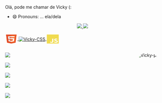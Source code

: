 Olá, pode me chamar de Vicky (:
- 😄 Pronouns: ... ela/dela


<div align="center">
  <a href="https://github.com/eiviq">
  <img width="45%" src="https://github-readme-stats.vercel.app/api?username=eiviq&show_icons=true&theme=panda&include_all_commits=true&count_private=true"/>
  <img width="44%" src="https://github-readme-stats.vercel.app/api/top-langs/?username=eiviq&layout=compact&langs_count=7&theme=panda"/>
</div>

<div style="display: inline_block"><br>
  <img align="center" alt="Vicky-HTML" height="30" width="40" src="https://raw.githubusercontent.com/devicons/devicon/master/icons/html5/html5-original.svg">
  <img align="center" alt="Vicky-CSS" height="30" width="40" src="https://cdn.jsdelivr.net/gh/devicons/devicon/icons/css3/css3-original.svg">
  
   <img align="center" alt="Vicky-Js" height="30" width="40" src="https://raw.githubusercontent.com/devicons/devicon/master/icons/javascript/javascript-plain.svg">
   
   
</div>

##

<div> 
  <img align="right" alt="Vicky-pic" height="150" style="border-radius:50px;" src="https://images2.imgbox.com/6f/01/fMd6ILHi_o.gif">
  <a href="https://www.linkedin.com/in/eiviq/" target="_blank"><img src="https://img.shields.io/badge/-LinkedIn-%230077B5?style=for-the-badge&logo=linkedin&logoColor=white" target="_blank"></a> 
  
  <a href = "mailto:eeivick@gmail.com"><img src="https://img.shields.io/badge/-Gmail-%23333?style=for-the-badge&logo=gmail&logoColor=white" target="_blank"></a>

  <a href="https://www.instagram.com/eiviq/" target="_blank"><img src="https://img.shields.io/badge/-Instagram-%23E4405F?style=for-the-badge&logo=instagram&logoColor=white" target="_blank"></a>

  <a href="https://www.twitch.tv/eiviq" target="_blank"><img src="https://img.shields.io/badge/Twitch-9146FF?style=for-the-badge&logo=twitch&logoColor=white" target="_blank"></a>

  <a href="https://www.tiktok.com/@eiviq" target="_blank"><img src="https://img.shields.io/badge/TikTok-000000?style=for-the-badge&logo=tiktok&logoColor=white" target="_blank"></a> 
 
</div>
